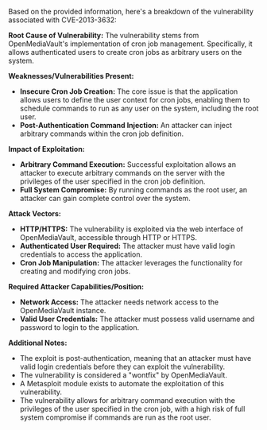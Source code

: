 Based on the provided information, here's a breakdown of the vulnerability associated with CVE-2013-3632:

**Root Cause of Vulnerability:**
The vulnerability stems from OpenMediaVault's implementation of cron job management. Specifically, it allows authenticated users to create cron jobs as arbitrary users on the system.

**Weaknesses/Vulnerabilities Present:**
- **Insecure Cron Job Creation:** The core issue is that the application allows users to define the user context for cron jobs, enabling them to schedule commands to run as any user on the system, including the root user.
- **Post-Authentication Command Injection:** An attacker can inject arbitrary commands within the cron job definition.

**Impact of Exploitation:**
- **Arbitrary Command Execution:** Successful exploitation allows an attacker to execute arbitrary commands on the server with the privileges of the user specified in the cron job definition.
- **Full System Compromise:** By running commands as the root user, an attacker can gain complete control over the system.

**Attack Vectors:**
- **HTTP/HTTPS:** The vulnerability is exploited via the web interface of OpenMediaVault, accessible through HTTP or HTTPS.
- **Authenticated User Required:** The attacker must have valid login credentials to access the application.
- **Cron Job Manipulation:** The attacker leverages the functionality for creating and modifying cron jobs.

**Required Attacker Capabilities/Position:**
- **Network Access:** The attacker needs network access to the OpenMediaVault instance.
- **Valid User Credentials:** The attacker must possess valid username and password to login to the application.

**Additional Notes:**
- The exploit is post-authentication, meaning that an attacker must have valid login credentials before they can exploit the vulnerability.
- The vulnerability is considered a "wontfix" by OpenMediaVault.
- A Metasploit module exists to automate the exploitation of this vulnerability.
- The vulnerability allows for arbitrary command execution with the privileges of the user specified in the cron job, with a high risk of full system compromise if commands are run as the root user.